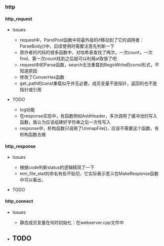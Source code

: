 ### http
#### http_request
- Issues
    - request中，ParstPost函数中将最外层的if移动到了它的调用者：ParseBody()中，后续使用时需要注意先判断一下
    - 原作者的代码的很多函数中，对哈希表查找了两次，一次count，一次find，第一次count找到之后就可以利用at取值了吧
    - request中的Parse函数，search无法重载到BeginWrite的const形式，不知道原因
    - 修改了ConverHex函数
    - get_path的const重载似乎并无必要，成员变量不是指针，返回的也不是指针或引用

- TODO
    - log功能
    - 在response实现中，有函数例如AddHeader，多次调用了缓冲池的写入函数，我认为应该组建好字符串之后一次性写入
    - response中，析构函数只调用了UnmapFile()，应该不需要这个函数，有析构函数去做

#### http_response
- Issues
    - 根据code判断status的逻辑精简了一下
    - mm_file_stat的命名有些不贴切，它实际表示意义在MakeResponse函数中可以看出，

- TODO


#### http_connect
- Issues
    - 静态成员变量在何时初始化：在webserver.cpp文件中

- TODO
    - 